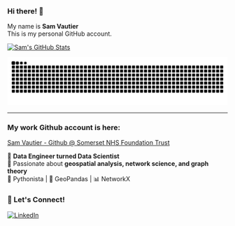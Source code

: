 <!--
<p align="center">
  <img src="header.png" alt="GitHub Banner" width="100%">
</p>
-->
### Hi there! 👋 <br>
My name is **Sam Vautier** <br>
This is my personal GitHub account.

[![Sam's GitHub Stats](https://github-readme-stats.vercel.app/api?username=PyBluePanda&theme=gotham&show_icons=true&rank_icon=github)](https://github.com/anuraghazra/github-readme-stats)


![Snake animation](https://github.com/PyBluePanda/PyBluePanda/blob/output/github-contribution-grid-snake.svg)


---

### My work Github account is here: <br>
[Sam Vautier - Github @ Somerset NHS Foundation Trust](https://github.com/sam-vautier)

🌱 **Data Engineer turned Data Scientist**  
🔎 Passionate about **geospatial analysis, network science, and graph theory**  
🐍 Pythonista | 📍 GeoPandas | 📊 NetworkX  


### 👫 Let's Connect!

[![LinkedIn](https://img.shields.io/badge/LinkedIn-0A66C2?style=for-the-badge&logo=linkedin&logoColor=white)](https://www.linkedin.com/public-profile/settings?trk=d_flagship3_profile_self_view_public_profile)
<!--
---
<img src="https://github.com/user-attachments/assets/f32d977c-bcbe-4719-9024-bff256c20b11" alt="Alt Text" style="width:20%; height:auto; border: 15px solid white;">

![Snake animation](https://github.com/thepiyushmalhotra/thepiyushmalhotra/blob/output/github-contribution-grid-snake.svg)

![Snake animation](https://raw.githubusercontent.com/PyBluePanda/PyBluePanda/output/github-contribution-grid-snake.svg)



https://github.com/DomRowney/Project_Toy_MECC.git

## 🔥 About Me
- 🚀 Transitioned from data engineering to data science in the last year
- 🟢 Love working with **geospatial data** and graph-based problems
- 🏢 Experienced in **ETL pipelines**, **big data processing**, and **data visualization**
- 💡 Currently exploring **AI for geospatial analytics**

## 🛠️ Tech Stack
![Python](https://img.shields.io/badge/Python-3776AB?style=for-the-badge&logo=python&logoColor=white)
![Pandas](https://img.shields.io/badge/Pandas-150458?style=for-the-badge&logo=pandas&logoColor=white)
![GeoPandas](https://img.shields.io/badge/GeoPandas-008000?style=for-the-badge&logo=data:image/png;base64,iVBORw0KGgoAAAANSUhEUgAAAAoAAAAKCAYAAACNMs+9AAAAJElEQVR42mNgYGD4D8QgxX8GCnAQTWDAgAQGIAxEKVMU0gAAgwAOVmVefpRCNwAAAABJRU5ErkJggg==)
![NetworkX](https://img.shields.io/badge/NetworkX-FF6600?style=for-the-badge&logo=graphql&logoColor=white)

## 🚀 Featured Projects
🔹 **[Project Name](GitHub Repo Link)** - Short description  
🔹 **[Project Name](GitHub Repo Link)** - Short description  

[![GitHub](https://img.shields.io/badge/GitHub-181717?style=for-the-badge&logo=github&logoColor=white)](Your GitHub URL)

-->

